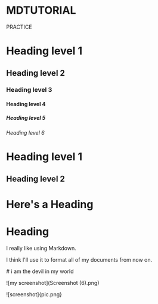 # MDTUTORIAL
PRACTICE
# Heading level 1
## Heading level 2
### Heading level 3
#### Heading level 4
##### Heading level 5
###### Heading level 6
Heading level 1
===============
Heading level 2
---------------
# Here's a Heading
# Heading
<p>I really like using Markdown.</p>
<p>I think I'll use it to format all of my documents from now on.</p>
# i am the devil in my world


![my screenshot](Screenshot (6).png)

![screenshot]{pic.png}
